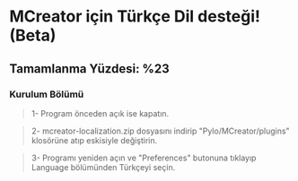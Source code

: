 # MCreator için Türkçe Dil desteği! (Beta)

## Tamamlanma Yüzdesi: %23


### Kurulum Bölümü
> 1- Program önceden açık ise kapatın.

> 2- mcreator-localization.zip dosyasını indirip "Pylo/MCreator/plugins" klosörüne atıp eskisiyle değiştirin.

> 3- Programı yeniden açın ve "Preferences" butonuna tıklayıp Language bölümünden Türkçeyi seçin.
